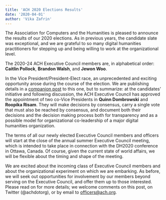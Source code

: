 ```yaml
---
title: 'ACH 2020 Elections Results'
date: '2020-04-01'
author: 'Vika Zafrin'
---
```

The Association for Computers and the Humanities is pleased to announce the results of our 2020 elections. As in previous years, the candidate slate was exceptional, and we are grateful to so many digital humanities practitioners for stepping up and being willing to work at the organizational level.

The 2020-24 ACH Executive Council members are, in alphabetical order: **Caitlin Pollock**, **Brandon Walsh**, and **Jewon Woo**.

In the Vice President/President-Elect race, an unprecedented and exciting opportunity arose during the course of the election. We are publishing details in a [companion post](http://ach.org/blog/2020/04/01/the-ach-co-vice-president-experiment/) to this one, but to summarize: at the candidates’ initiative and following discussion, the ACH Executive Council has approved the appointment of two co-Vice Presidents in **Quinn Dombrowski** and **Roopika Risam**. They will make decisions by consensus, carry a single vote that must also be reached by consensus, and document both their decisions and the decision making process both for transparency and as a possible model for organizational co-leadership of a major digital humanities organization.

The terms of all our newly elected Executive Council members and officers will start at the close of the annual summer Executive Council meeting, which is intended to take place in connection with the DH2020 conference in Ottawa, Canada. Of course, given the current state of world affairs, we will be flexible about the timing and shape of the meeting.

We are excited about the incoming class of Executive Council members and about the organizational experiment on which we are embarking. As before, we will seek out opportunities for involvement by our members beyond serving on the Executive Council, and offer them up to those interested. Please read on for more details; we welcome comments on this post, on Twitter (@achdotorg), or by email to officers@ach.org.
